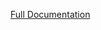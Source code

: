 <a href="http://www.learnsomethings.com/testsomethings/bootstrap-ext-theme/theme-instructions.html" target="_blank"> Full Documentation </a>